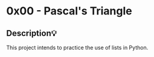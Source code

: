 # 0x00 - Pascal's Triangle

## Description:bulb:

This project intends to practice the use of lists in Python.
